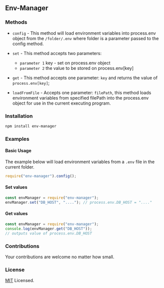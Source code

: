 ## Env-Manager

### Methods
* `config` - This method will load environment variables into process.env object from the `/folder/.env` where folder is a parameter passed to the config method.
* `set` - This method accepts two parameters:
    
    * `parameter 1` key - set on process.env object
    * `parameter 2` the value to be stored on process.env[key]
* `get` - This method accepts one parameter: `key` and returns the value of `process.env[key]`;
* `loadFromFile` - Accepts one parameter: `filePath`, this method loads environment variables from specified filePath into the process.env object for use in the current executing program.

### Installation
```sh
npm install env-manager
```

### Examples
#### Basic Usage
The example below will load environment variables from a `.env` file in the current folder.
```js
require("env-manager").config();
```

#### Set values
```js
const envManager = require("env-manager");
envManager.set("DB_HOST", "...."); // process.env.DB_HOST = "...."
```

#### Get values
```js
const envManager = require("env-manager");
console.log(envManager.get("DB_HOST"));
// outputs value of process.env.DB_HOST
```

### Contributions
Your contributions are welcome no matter how small.

### License
[MIT](./LICENSE) Licensed.